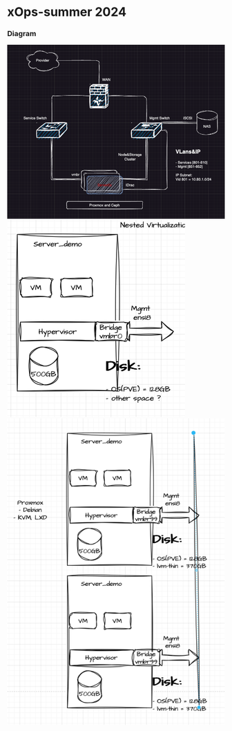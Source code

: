 # xOps-summer 2024

### Diagram
![Diagram Lab](https://github.com/pitimon/xOps2024/raw/main/misc/xOps_Dia01.png)
![week2-1](https://github.com/pitimon/xOps2024/raw/main/misc/week2-1.png)
![week2-2](https://github.com/pitimon/xOps2024/blob/main/misc/week2-2.png)

